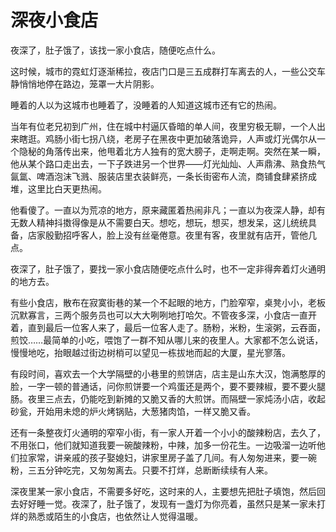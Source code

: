 # 深夜小食店

夜深了，肚子饿了，该找一家小食店，随便吃点什么。 

这时候，城市的霓虹灯逐渐稀拉，夜店门口是三五成群打车离去的人，一些公交车静悄悄地停在路边，笼罩一大片阴影。 

睡着的人以为这城市也睡着了，没睡着的人知道这城市还有它的热闹。 

当年有位老兄初到广州，住在城中村逼仄昏暗的单人间，夜里穷极无聊，一个人出来瞎逛。鸡肠小街七拐八绕，老房子在黑夜中更加破落诡异，人声或灯光偶尔从一个隐秘的角落传出来，他甩着北方人独有的宽大膀子，走啊走啊。突然在某一瞬，他从某个路口走出去，一下子跌进另一个世界——灯光灿灿、人声鼎沸、熟食热气氤氲、啤酒泡沫飞溅、服装店里衣装鲜亮，一条长街密布人流，商铺食肆紧挤成堆，这里比白天更热闹。 

他看傻了。一直以为荒凉的地方，原来藏匿着热闹非凡；一直以为夜深人静，却有无数人精神抖擞得像是从不需要白天。想吃，想玩，想买，想发呆，这儿统统具备，店家殷勤招呼客人，脸上没有丝毫倦意。夜里有客，夜里就有店开，管他几点。 

夜深了，肚子饿了，要找一家小食店随便吃点什么时，也不一定非得奔着灯火通明的地方去。 

有些小食店，散布在寂寞街巷的某一个不起眼的地方，门脸窄窄，桌凳小小，老板沉默寡言，三两个服务员也可以大大咧咧地打哈欠。不管夜多深，小食店一直开着，直到最后一位客人来了，最后一位客人走了。肠粉，米粉，生滚粥，云吞面，煎饺……最简单的小吃，喂饱了一群不知从哪儿来的夜里人。大家都不怎么说话，慢慢地吃，抬眼越过街边树梢可以望见一栋拔地而起的大厦，星光寥落。 

有段时间，喜欢去一个大学隔壁的小巷里的煎饼店，店主是山东大汉，饱满憨厚的脸，一字一顿的普通话，问你煎饼要一个鸡蛋还是两个，要不要辣椒，要不要火腿肠。夜里三点去，仍能吃到新摊的又脆又香的大煎饼。而隔壁一家炖汤小店，收起砂瓮，开始用未熄的炉火烤锅贴，大葱猪肉馅，一样又脆又香。 

还有一条整夜灯火通明的窄窄小街，有一家人开着一个小小的酸辣粉店，去久了，不用张口，他们就知道我要一碗酸辣粉，中辣，加多一份花生。一边吸溜一边听他们拉家常，讲亲戚的孩子娶媳妇，讲家里房子盖了几间。有人匆匆进来，要一碗粉，三五分钟吃完，又匆匆离去。只要不打烊，总断断续续有人来。 

深夜里某一家小食店，不需要多好吃，这时来的人，主要想先把肚子填饱，然后回去好好睡一觉。夜深了，肚子饿了，发现有一盏灯为你亮着，虽然只是某一家未打烊的熟悉或陌生的小食店，也依然让人觉得温暖。